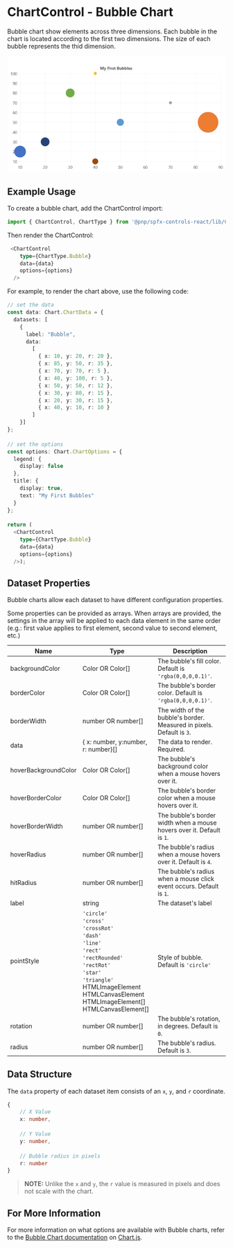 # ChartControl - Bubble Chart

Bubble chart show elements across three dimensions. Each bubble in the chart is located according to the first two dimensions. The size of each bubble represents the thid dimension.

![Default Bubble Chart](../assets/BubbleChart.png)

## Example Usage

To create a bubble chart, add the ChartControl import:

```TypeScript
import { ChartControl, ChartType } from '@pnp/spfx-controls-react/lib/ChartControl';
```

Then render the ChartControl:

```TypeScript
 <ChartControl
    type={ChartType.Bubble}
    data={data}
    options={options}
  />
```

For example, to render the chart above, use the following code:

```TypeScript
// set the data
const data: Chart.ChartData = {
  datasets: [
    {
      label: "Bubble",
      data:
        [
          { x: 10, y: 20, r: 20 },
          { x: 85, y: 50, r: 35 },
          { x: 70, y: 70, r: 5 },
          { x: 40, y: 100, r: 5 },
          { x: 50, y: 50, r: 12 },
          { x: 30, y: 80, r: 15 },
          { x: 20, y: 30, r: 15 },
          { x: 40, y: 10, r: 10 }
        ]
    }]
};

// set the options
const options: Chart.ChartOptions = {
  legend: {
    display: false
  },
  title: {
    display: true,
    text: "My First Bubbles"
  }
};

return (
  <ChartControl
    type={ChartType.Bubble}
    data={data}
    options={options}
  />);
```

## Dataset Properties

Bubble charts allow each dataset to have different configuration properties.

Some properties can be provided as arrays. When arrays are provided, the settings in the array will be applied to each data element in the same order (e.g.: first value applies to first element, second value to second element, etc.)

| Name                  | Type                                              | Description |
| ----                  | ----                                              | ---- |
| backgroundColor       | Color OR Color[]                                  | The bubble's fill color. Default is `'rgba(0,0,0,0.1)'`. |
| borderColor           | Color OR Color[]                                  | The bubble's border color. Default is `'rgba(0,0,0,0.1)'`. |
| borderWidth           | number OR number[]                                | The width of the bubble's border. Measured in pixels. Default is `3`.|
| data                  | { x: number, y:number, r: number}[] | The data to render. Required. |
| hoverBackgroundColor  | Color OR Color[]                                  | The bubble's background color when a mouse hovers over it. |
| hoverBorderColor      | Color OR Color[]                                  | The bubble's border color when a mouse hovers over it.  |
| hoverBorderWidth      | number OR number[]                                | The bubble's border width when a mouse hovers over it. Default is `1`. |
| hoverRadius      | number OR number[]                                | The bubble's radius when a mouse hovers over it. Default is `4`. |
| hitRadius      | number OR number[]                                | The bubble's radius when a mouse click event occurs. Default is `1`. |
| label         | string  | The dataset's label |
| pointStyle      | `'circle'` <br/>`'cross'`<br/>`'crossRot'`<br/>`'dash'`<br/>`'line'`<br/>`'rect'`<br/>`'rectRounded'`<br/>`'rectRot'`<br/>`'star'`<br/>`'triangle'`<br/>HTMLImageElement<br/>HTMLCanvasElement<br/>HTMLImageElement[]<br/>HTMLCanvasElement[]  | Style of bubble. Default is `'circle'` |
| rotation      | number OR number[]                                | The bubble's rotation, in degrees. Default is `0`. |
| radius      | number OR number[]                                | The bubble's radius. Default is `3`.  |

## Data Structure

The `data` property of each dataset item consists of an `x`, `y`, and `r` coordinate.

```TypeScript
{
    // X Value
    x: number,

    // Y Value
    y: number,

    // Bubble radius in pixels
    r: number
}
```

> **NOTE:** Unlike the `x` and `y`, the `r` value is measured in pixels and does not scale with the chart.

## For More Information

For more information on what options are available with Bubble charts, refer to the [Bubble Chart documentation](https://www.chartjs.org/docs/latest/charts/bubble.html) on [Chart.js](https://www.chartjs.org).

